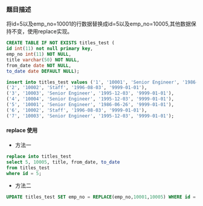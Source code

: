 ### 题目描述
将id=5以及emp_no=10001的行数据替换成id=5以及emp_no=10005,其他数据保持不变，使用replace实现。
```sql
CREATE TABLE IF NOT EXISTS titles_test (
id int(11) not null primary key,
emp_no int(11) NOT NULL,
title varchar(50) NOT NULL,
from_date date NOT NULL,
to_date date DEFAULT NULL);
```

```sql
insert into titles_test values ('1', '10001', 'Senior Engineer', '1986-06-26', '9999-01-01'),
('2', '10002', 'Staff', '1996-08-03', '9999-01-01'),
('3', '10003', 'Senior Engineer', '1995-12-03', '9999-01-01'),
('4', '10004', 'Senior Engineer', '1995-12-03', '9999-01-01'),
('5', '10001', 'Senior Engineer', '1986-06-26', '9999-01-01'),
('6', '10002', 'Staff', '1996-08-03', '9999-01-01'),
('7', '10003', 'Senior Engineer', '1995-12-03', '9999-01-01');
```

#### replace 使用
* 方法一

```sql
replace into titles_test
select 5, 10005, title, from_date, to_date
from titles_test
where id = 5;
```

* 方法二
```sql
UPDATE titles_test SET emp_no = REPLACE(emp_no,10001,10005) WHERE id = 5;
```

